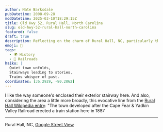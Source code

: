 ```yaml
---
author: Nate Barksdale
pubDatetime: 2008-09-28
modDatetime: 2025-03-10T18:29:15Z
title: Old Hwy 52, Rural Hall, North Carolina
slug: old-hwy-52-rural-hall-north-carolina
featured: false
draft: true
description: Reflecting on the charm of Rural Hall, NC, particularly the enclosed exterior stairway and the town's historic development. "The town developed after the Cape Fear description ... I like the way someone's enclosed their exterior stairway here Yadkin Valley Railroad erected a train station here in 1887."
emoji: 🏡
tags:
  - 🌍 History
  - 🚂 Railroads
haiku: |
  Quiet town unfolds,  
  Stairways leading to stories,  
  Trains whisper of past.
coordinates: [36.2929, -80.2862]
---
```


I like the way someone's enclosed their exterior stairway here. And also, considering the area a little more broadly, this evocative line from the [Rural Hall Wikipedia entry](http://en.wikipedia.org/wiki/Rural_Hall,_North_Carolina): "The town developed after the Cape Fear & Yadkin Valley Railroad erected a train station here in 1887

---

Rural Hall, NC, [Google Street View](http://maps.google.com/?ie=UTF8&ll=36.292852,-80.286198&spn=0.102939,0.244446&t=h&z=13&layer=c&cbll=36.241193,-80.293918&panoid=M-bsaNB1wOWa1AuC1wZEcQ&cbp=2,257.0899999999997,,0,5)
